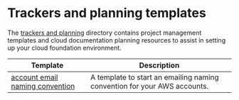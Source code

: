# Trackers and planning templates

The [trackers and planning](./trackers-and-planning/README.md) directory contains project management templates and cloud documentation planning resources to assist in setting up your cloud foundation environment.

| Template | Description |
| -------- | ----------- |
| [account email naming convention](./account-email-naming-convention/) | A template to start an emailing naming convention for your AWS accounts. |
